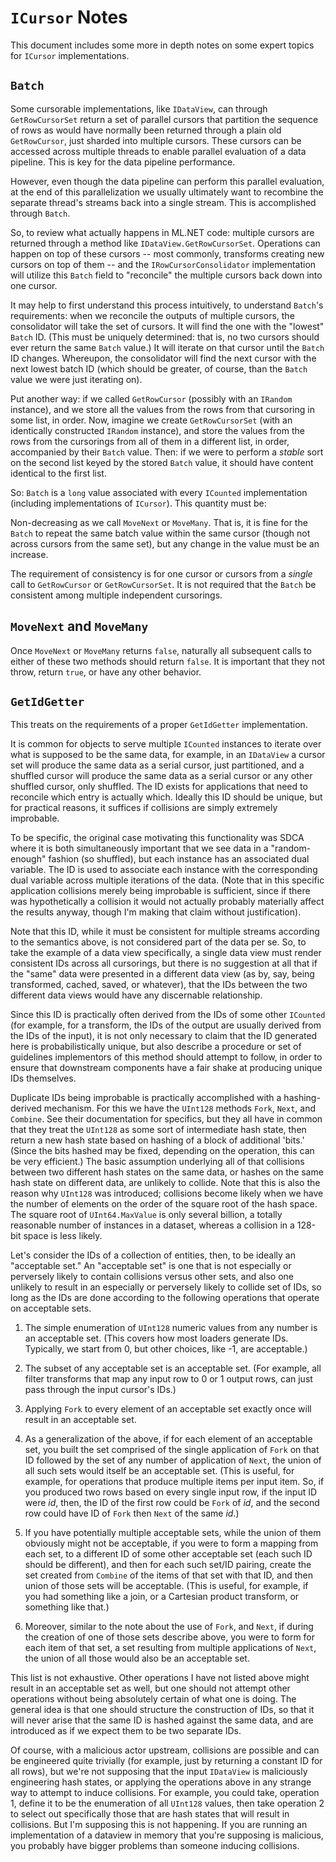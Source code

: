 ﻿# `ICursor` Notes

This document includes some more in depth notes on some expert topics for
`ICursor` implementations.

## `Batch`

Some cursorable implementations, like `IDataView`, can through
`GetRowCursorSet` return a set of parallel cursors that partition the sequence
of rows as would have normally been returned through a plain old
`GetRowCursor`, just sharded into multiple cursors. These cursors can be
accessed across multiple threads to enable parallel evaluation of a data
pipeline. This is key for the data pipeline performance.

However, even though the data pipeline can perform this parallel evaluation,
at the end of this parallelization we usually ultimately want to recombine the
separate thread's streams back into a single stream. This is accomplished
through `Batch`.

So, to review what actually happens in ML.NET code: multiple cursors are
returned through a method like `IDataView.GetRowCursorSet`. Operations can
happen on top of these cursors -- most commonly, transforms creating new
cursors on top of them -- and the `IRowCursorConsolidator` implementation will
utilize this `Batch` field to "reconcile" the multiple cursors back down into
one cursor.

It may help to first understand this process intuitively, to understand
`Batch`'s requirements: when we reconcile the outputs of multiple cursors, the
consolidator will take the set of cursors. It will find the one with the
"lowest" `Batch` ID. (This must be uniquely determined: that is, no two
cursors should ever return the same `Batch` value.) It will iterate on that
cursor until the `Batch` ID changes. Whereupon, the consolidator will find the
next cursor with the next lowest batch ID (which should be greater, of course,
than the `Batch` value we were just iterating on).

Put another way: if we called `GetRowCursor` (possibly with an `IRandom`
instance), and we store all the values from the rows from that cursoring in
some list, in order. Now, imagine we create `GetRowCursorSet` (with an
identically constructed `IRandom` instance), and store the values from the
rows from the cursorings from all of them in a different list, in order,
accompanied by their `Batch` value. Then: if we were to perform a *stable*
sort on the second list keyed by the stored `Batch` value, it should have
content identical to the first list.

So: `Batch` is a `long` value associated with every `ICounted` implementation
(including implementations of `ICursor`). This quantity must be:

Non-decreasing as we call `MoveNext` or `MoveMany`. That is, it is fine for
the `Batch` to repeat the same batch value within the same cursor (though not
across cursors from the same set), but any change in the value must be an
increase.

The requirement of consistency is for one cursor or cursors from a *single*
call to `GetRowCursor` or `GetRowCursorSet`. It is not required that the
`Batch` be consistent among multiple independent cursorings.

## `MoveNext` and `MoveMany`

Once `MoveNext` or `MoveMany` returns `false`, naturally all subsequent calls
to either of these two methods should return `false`. It is important that
they not throw, return `true`, or have any other behavior.

## `GetIdGetter`

This treats on the requirements of a proper `GetIdGetter` implementation.

It is common for objects to serve multiple `ICounted` instances to iterate
over what is supposed to be the same data, for example, in an `IDataView` a cursor
set will produce the same data as a serial cursor, just partitioned, and a
shuffled cursor will produce the same data as a serial cursor or any other
shuffled cursor, only shuffled. The ID exists for applications that need to
reconcile which entry is actually which. Ideally this ID should be unique, but
for practical reasons, it suffices if collisions are simply extremely
improbable.

To be specific, the original case motivating this functionality was SDCA where
it is both simultaneously important that we see data in a "random-enough"
fashion (so shuffled), but each instance has an associated dual variable. The
ID is used to associate each instance with the corresponding dual variable
across multiple iterations of the data. (Note that in this specific
application collisions merely being improbable is sufficient, since if there
was hypothetically a collision it would not actually probably materially
affect the results anyway, though I'm making that claim without
justification).

Note that this ID, while it must be consistent for multiple streams according
to the semantics above, is not considered part of the data per se. So, to take
the example of a data view specifically, a single data view must render
consistent IDs across all cursorings, but there is no suggestion at all that
if the "same" data were presented in a different data view (as by, say, being
transformed, cached, saved, or whatever), that the IDs between the two
different data views would have any discernable relationship.

Since this ID is practically often derived from the IDs of some other
`ICounted` (for example, for a transform, the IDs of the output are usually derived
from the IDs of the input), it is not only necessary to claim that the ID
generated here is probabilistically unique, but also describe a procedure or
set of guidelines implementors of this method should attempt to follow, in
order to ensure that downstream components have a fair shake at producing
unique IDs themselves.

Duplicate IDs being improbable is practically accomplished with a
hashing-derived mechanism. For this we have the `UInt128` methods `Fork`,
`Next`, and `Combine`. See their documentation for specifics, but they all
have in common that they treat the `UInt128` as some sort of intermediate hash
state, then return a new hash state based on hashing of a block of additional
'bits.' (Since the bits hashed may be fixed, depending on the operation, this
can be very efficient.) The basic assumption underlying all of that collisions
between two different hash states on the same data, or hashes on the same hash
state on different data, are unlikely to collide. Note that this is also the
reason why `UInt128` was introduced; collisions become likely when we have the
number of elements on the order of the square root of the hash space. The
square root of `UInt64.MaxValue` is only several billion, a totally reasonable
number of instances in a dataset, whereas a collision in a 128-bit space is
less likely.

Let's consider the IDs of a collection of entities, then, to be ideally an
"acceptable set." An "acceptable set" is one that is not especially or
perversely likely to contain collisions versus other sets, and also one
unlikely to result in an especially or perversely likely to collide set of
IDs, so long as the IDs are done according to the following operations that
operate on acceptable sets.

1. The simple enumeration of `UInt128` numeric values from any number is an
   acceptable set. (This covers how most loaders generate IDs. Typically, we
   start from 0, but other choices, like -1, are acceptable.)

2. The subset of any acceptable set is an acceptable set. (For example, all
   filter transforms that map any input row to 0 or 1 output rows, can just
   pass through the input cursor's IDs.)

3. Applying `Fork` to every element of an acceptable set exactly once will
   result in an acceptable set.

4. As a generalization of the above, if for each element of an acceptable set,
   you built the set comprised of the single application of `Fork` on that ID
   followed by the set of any number of application of `Next`, the union of
   all such sets would itself be an acceptable set. (This is useful, for
   example, for operations that produce multiple items per input item. So, if
   you produced two rows based on every single input row, if the input ID were
   _id_, then, the ID of the first row could be `Fork` of _id_, and the second
   row could have ID of `Fork` then `Next` of the same _id_.)

5. If you have potentially multiple acceptable sets, while the union of them
   obviously might not be acceptable, if you were to form a mapping from each
   set, to a different ID of some other acceptable set (each such ID should be
   different), and then for each such set/ID pairing, create the set created
   from `Combine` of the items of that set with that ID, and then union of
   those sets will be acceptable. (This is useful, for example, if you had
   something like a join, or a Cartesian product transform, or something like
   that.)

6. Moreover, similar to the note about the use of `Fork`, and `Next`, if
   during the creation of one of those sets describe above, you were to form
   for each item of that set, a set resulting from multiple applications of
   `Next`, the union of all those would also be an acceptable set.

This list is not exhaustive. Other operations I have not listed above might
result in an acceptable set as well, but one should not attempt other
operations without being absolutely certain of what one is doing. The general
idea is that one should structure the construction of IDs, so that it will
never arise that the same ID is hashed against the same data, and are
introduced as if we expect them to be two separate IDs.

Of course, with a malicious actor upstream, collisions are possible and can be
engineered quite trivially (for example, just by returning a constant ID for all
rows), but we're not supposing that the input `IDataView` is maliciously
engineering hash states, or applying the operations above in any strange way
to attempt to induce collisions. For example, you could take, operation 1, define it
to be the enumeration of all `UInt128` values, then take operation 2 to select
out specifically those that are hash states that will result in collisions.
But I'm supposing this is not happening. If you are running an implementation
of a dataview in memory that you're supposing is malicious, you probably have
bigger problems than someone inducing collisions.